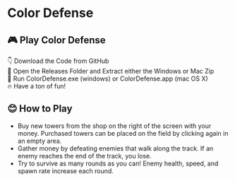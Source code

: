 # Color Defense
## 🎮 Play Color Defense
👇 Download the Code from GitHub \
🚪 Open the Releases Folder and Extract either the Windows or Mac Zip \
🚀 Run ColorDefense.exe (windows) or ColorDefense.app (mac OS X) \
🔥 Have a ton of fun!  

## 😊 How to Play
* Buy new towers from the shop on the right of the screen with your money. Purchased towers can be placed on the field by clicking again in an empty area.
* Gather money by defeating enemies that walk along the track. If an enemy reaches the end of the track, you lose.
* Try to survive as many rounds as you can! Enemy health, speed, and spawn rate increase each round.
